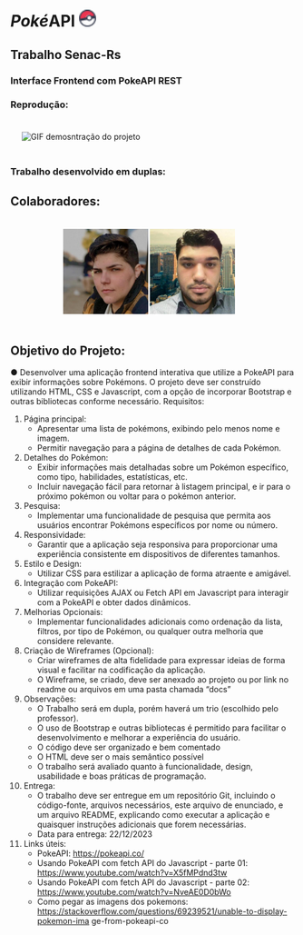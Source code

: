 # <em>Poké</em>API <img src="/src/favicons/favicon-16x16.png" alt="icon pokebola" style="width:30px;max-width:100%">

## Trabalho Senac-Rs

### Interface Frontend com PokeAPI REST

### Reprodução:

<div style="display:inline-block; margin:15px; padding:5px;">

<img align="center" src="/src/img/pokeAPI.gif" alt="GIF demosntração do projeto" style="width:800px;max-width:100%;">


</div>

### Trabalho desenvolvido em duplas:
## Colaboradores:

<div style="display:flex; margin-right:15px; padding:5px;align-items: center; justify-content: center;">

<a href="https://github.com/cdfdiniz"><img src="/src/img/carla-git.jpg" alt="Imagem perfil carla" style="width:150px;max-width:100%;"></a>
<a href="https://github.com/cdfdiniz"><img src="/src/img/thiago-git.jpg" alt="Imagem perfil thiago" style="width:150px;max-width:100%"></a>

</div>

## Objetivo do Projeto:

● Desenvolver uma aplicação frontend interativa que utilize a PokeAPI para exibir
informações sobre Pokémons. O projeto deve ser construído utilizando HTML, CSS
e Javascript, com a opção de incorporar Bootstrap e outras bibliotecas conforme
necessário.
Requisitos:
1. Página principal:
    - Apresentar uma lista de pokémons, exibindo pelo menos nome e imagem.
    - Permitir navegação para a página de detalhes de cada Pokémon.
2. Detalhes do Pokémon:
    - Exibir informações mais detalhadas sobre um Pokémon específico, como
tipo, habilidades, estatísticas, etc.
    - Incluir navegação fácil para retornar à listagem principal, e ir para o próximo
pokémon ou voltar para o pokémon anterior.
3. Pesquisa:
    - Implementar uma funcionalidade de pesquisa que permita aos usuários
encontrar Pokémons específicos por nome ou número.
4. Responsividade:
    - Garantir que a aplicação seja responsiva para proporcionar uma experiência
consistente em dispositivos de diferentes tamanhos.
5. Estilo e Design:
    - Utilizar CSS para estilizar a aplicação de forma atraente e amigável.
6. Integração com PokeAPI:
    - Utilizar requisições AJAX ou Fetch API em Javascript para interagir com a
PokeAPI e obter dados dinâmicos.
7. Melhorias Opcionais:
    - Implementar funcionalidades adicionais como ordenação da lista, filtros, por
tipo de Pokémon, ou qualquer outra melhoria que considere relevante.
8. Criação de Wireframes (Opcional):
    - Criar wireframes de alta fidelidade para expressar ideias de forma visual e
facilitar na codificação da aplicação.
    - O Wireframe, se criado, deve ser anexado ao projeto ou por link no readme
ou arquivos em uma pasta chamada “docs”
9. Observações:
    - O Trabalho será em dupla, porém haverá um trio (escolhido pelo professor).
    - O uso de Bootstrap e outras bibliotecas é permitido para facilitar o desenvolvimento
e melhorar a experiência do usuário.
    - O código deve ser organizado e bem comentado
    - O HTML deve ser o mais semântico possível
    - O trabalho será avaliado quanto à funcionalidade, design, usabilidade e boas
práticas de programação.
10. Entrega:
    - O trabalho deve ser entregue em um repositório Git, incluindo o código-fonte,
arquivos necessários, este arquivo de enunciado, e um arquivo README,
explicando como executar a aplicação e quaisquer instruções adicionais que forem
necessárias.
    - Data para entrega: 22/12/2023
11. Links úteis:
    - PokeAPI: https://pokeapi.co/
    - Usando PokeAPI com fetch API do Javascript  - parte 01:
https://www.youtube.com/watch?v=X5fMPdnd3tw
    - Usando PokeAPI com fetch API do Javascript - parte 02:
https://www.youtube.com/watch?v=NveAE0D0bWo
    - Como pegar as imagens dos pokemons:
https://stackoverflow.com/questions/69239521/unable-to-display-pokemon-ima
ge-from-pokeapi-co
